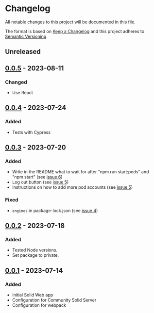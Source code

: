 # Changelog

All notable changes to this project will be documented in this file.

The format is based on [Keep a Changelog](http://keepachangelog.com/en/1.0.0/)
and this project adheres to [Semantic Versioning](http://semver.org/spec/v2.0.0.html).

## Unreleased

## [0.0.5] - 2023-08-11

### Changed
- Use React

## [0.0.4] - 2023-07-24

### Added
- Tests with Cypress

## [0.0.3] - 2023-07-20

### Added
- Write in the README what to wait for after "npm run start:pods" and "npm start" 
  (see [issue 6](https://github.com/SolidLabResearch/solid-web-app-template/issues/6))
- Log out button (see [issue 5](https://github.com/SolidLabResearch/solid-web-app-template/issues/5))
- Instructions on how to add more pod accounts (see [issue 5](https://github.com/SolidLabResearch/solid-web-app-template/issues/5))

### Fixed
- `engines` in package-lock.json (see [issue 4](https://github.com/SolidLabResearch/solid-web-app-template/issues/4))

## [0.0.2] - 2023-07-18

### Added
- Tested Node versions.
- Set package to private.

## [0.0.1] - 2023-07-14

### Added
- Initial Solid Web app
- Configuration for Community Solid Server
- Configuration for webpack

[0.0.5]: https://github.com/SolidLabResearch/solid-web-app-react-template/releases/tag/v0.0.5
[0.0.4]: https://github.com/SolidLabResearch/solid-web-app-template/compare/v0.0.3...v0.0.4
[0.0.3]: https://github.com/SolidLabResearch/solid-web-app-template/compare/v0.0.2...v0.0.3
[0.0.2]: https://github.com/SolidLabResearch/solid-web-app-template/compare/v0.0.1...v0.0.2
[0.0.1]: https://github.com/SolidLabResearch/solid-web-app-template/releases/tag/v0.0.1
